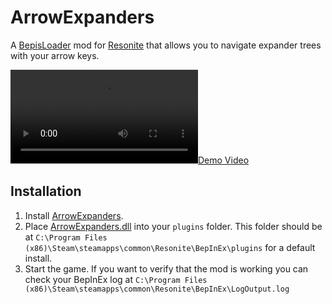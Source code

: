 # ArrowExpanders

A [BepisLoader](https://github.com/ResoniteModding/BepisLoader) mod for [Resonite](https://resonite.com/) that allows you to navigate expander trees with your arrow keys.

[![Demo Video](https://files.catbox.moe/9mkgpt.mp4)](https://files.catbox.moe/9mkgpt.mp4)

## Installation
1. Install [ArrowExpanders](https://github.com/ResoniteModding/BepisLoader).
1. Place [ArrowExpanders.dll](https://github.com/eia485/NeosArrowExpanders/releases/latest/download/ArrowExpanders.dll) into your `plugins` folder. This folder should be at `C:\Program Files (x86)\Steam\steamapps\common\Resonite\BepInEx\plugins` for a default install.
1. Start the game. If you want to verify that the mod is working you can check your BepInEx log at `C:\Program Files (x86)\Steam\steamapps\common\Resonite\BepInEx\LogOutput.log`